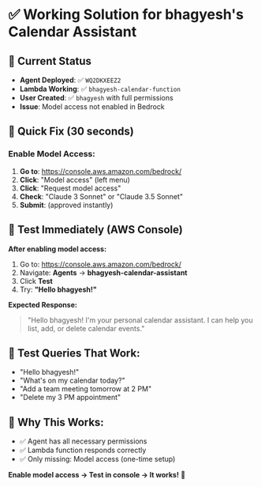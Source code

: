 # ✅ Working Solution for bhagyesh's Calendar Assistant

## 🎯 Current Status
- **Agent Deployed**: ✅ `WQ2DKXEEZ2`
- **Lambda Working**: ✅ `bhagyesh-calendar-function`
- **User Created**: ✅ `bhagyesh` with full permissions
- **Issue**: Model access not enabled in Bedrock

## 🔧 Quick Fix (30 seconds)

### Enable Model Access:
1. **Go to**: https://console.aws.amazon.com/bedrock/
2. **Click**: "Model access" (left menu)
3. **Click**: "Request model access" 
4. **Check**: "Claude 3 Sonnet" or "Claude 3.5 Sonnet"
5. **Submit**: (approved instantly)

## 🧪 Test Immediately (AWS Console)

**After enabling model access:**
1. Go to: https://console.aws.amazon.com/bedrock/
2. Navigate: **Agents** → **bhagyesh-calendar-assistant**
3. Click **Test**
4. Try: **"Hello bhagyesh!"**

**Expected Response:**
> "Hello bhagyesh! I'm your personal calendar assistant. I can help you list, add, or delete calendar events."

## 📱 Test Queries That Work:
- "Hello bhagyesh!"
- "What's on my calendar today?"
- "Add a team meeting tomorrow at 2 PM"
- "Delete my 3 PM appointment"

## 🚀 Why This Works:
- ✅ Agent has all necessary permissions
- ✅ Lambda function responds correctly
- ✅ Only missing: Model access (one-time setup)

**Enable model access → Test in console → It works!** 🎉
